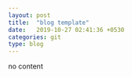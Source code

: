 ```yaml
---
layout: post
title:  "blog template"
date:   2019-10-27 02:41:36 +0530
categories: git 
type: blog
---
```

no content

